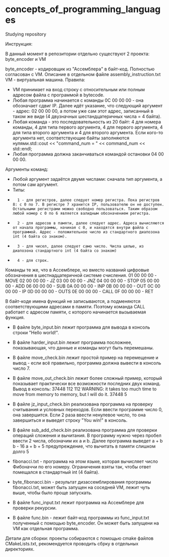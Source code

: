 # concepts_of_programming_languages
Studying repository

Инструкция:

В данный момент в репозитории отдельно существуют 2 проекта: byte_encoder и VM

byte_encoder - кодировщик из "Ассемблера" в байт-код. Полностью согласован с VM. Описание в отдельном файле assembly_instruction.txt
VM - виртуальная машина. 
Правила: 
- VM принимает на вход строку с относительным или полным адресом файла с программой в bytecode.
- Любая программа начинается с команды 0C 00 00 00 - она обозначает сдвиг IP. Далее идёт указание, что следующий аргумент - адрес: 02 00 00 00, а потом уже сам этот адрес, записанный в таком же виде (4 двузначных шестандцатеричных числа = 4 байта).
- Любая команда - это последовательность из 20 байт: 4 для номера команды, 4 для типа первого аргумента, 4 для первого аргумента, 4 для типа второго аргумента и 4 для второго аргумента. Если кого-то аргумента нет, соответствующие байты заполняются нулями.std::cout << "command_num = " << command_num << std::endl;
- Любая программа должна заканчиваться командой остановки 04 00 00 00.

Аргументы команд:
- Любой аргумент задаётся двумя числами: сначала тип аргумента, а потом сам аргумент.
- Типы: 
-       1 - для регистров, далее следует номер регистра. Пока регистров 8: с 0 по 7. В регистре 7 хранится IP, пользователю он не доступен. Остальными регистрами можно свободно пользоваться. Таким образом любой номер с 0 по 6 является валидным обозначением регистра.
-       2 - для адресов в памяти, далее следует адрес. Адреса вычисляются от начала программы, начиная с 0, и находятся внутри файла с программой. Адрес - положительное число из стандартного диапозона int (4 байта со знаком).
-       3 - для чисел, далее следует само число. Числа целые, из диапозона стандартного int (4 байта со знаком)
-       4 - для строк.

Команды те же, что в Ассемблере, но вместо названий цифровые обозначения в шестнадцатеричной системе счисления.
01 00 00 00 - MOVE
02 00 00 00 - JZ
03 00 00 00 - JNZ
04 00 00 00 - STOP
05 00 00 00 - ADD
06 00 00 00 - SUB
0A 00 00 00 - INP
0B 00 00 00 - OUT
0C 00 00 00 - IP
0D 00 00 00 - OUTS
0E 00 00 00 - CALL
0F 00 00 00 - RET

В байт-коде имена функций не записываются, а подменяются соответствующими адресами в памяти. Поэтому команда CALL работает с адресом памяти, с которого начинается вызываемая функция.

- В файле byte_input.bin лежит программа для вывода в консоль строки "Hello world!".
- В файле harder_input.bin лежит программа посложнее, показывающая, что данные и команды могут быть перемешаны. 

- В файле move_check.bin лежит простой пример на перемещение и вывод - если всё правильно, программа должна вывести в консоль число 7.
- В файле move_out_check.bin лежит более сложный пример, который показывает практически все возможности последних двух команд.
Вывод в консоль:
  37448
  112
  112
  WARNING: it takes too much time to move from memory to memory, but I will do it.
  37448
  5

- В файле jz_input_check.bin реализована программа на проверку считывания и условных переходов. Если ввести программе число 0, она завершится. Если 2 раза ввести ненулевое число, то она завершиться и выведет строку "You win!" в консоль. 

- В файле sub_add_check.bin реализована программа для проверки операций сложения и вычитания.
В программу нужно через пробел ввести 2 числа, обозначим их a и b. Далее программа выведет 
a + b
b - 16
a + b + 5
предупреждение, что вычитать в памяти слишком долго
5

- fibonacci.txt - программа на этом языке, которая вычисляет число Фибоначчи по его номеру. Ограничения взяты так, чтобы ответ помещался в стандартный int (4 байта).
- byte_fibonacci.bin - результат дизассемблирования программы fibonacci.txt, может быть запущен на соседней VM, лежит чуть выше, чтобы было проще запускать.

- В файле func_input.txt лежит программа на Ассемблере для проверки рекурсии.
- В файле func.bin - лежит байт-код программы из func_input.txt полученный с помощью byte_encoder. Он может быть запущени на VM как отдельная программа.

Детали для сборки: проекты собираются с помощью cmake файлов CMakeLists.txt, рекомендуется проводить сбрку в отдельных директориях.
